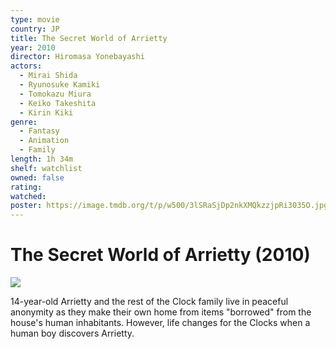```yaml
---
type: movie
country: JP
title: The Secret World of Arrietty
year: 2010
director: Hiromasa Yonebayashi
actors:
  - Mirai Shida
  - Ryunosuke Kamiki
  - Tomokazu Miura
  - Keiko Takeshita
  - Kirin Kiki
genre:
  - Fantasy
  - Animation
  - Family
length: 1h 34m
shelf: watchlist
owned: false
rating:
watched:
poster: https://image.tmdb.org/t/p/w500/3lSRaSjDp2nkXMQkzzjpRi3035O.jpg
---
```


# The Secret World of Arrietty (2010)

![](https://image.tmdb.org/t/p/w500/3lSRaSjDp2nkXMQkzzjpRi3035O.jpg)

14-year-old Arrietty and the rest of the Clock family live in peaceful anonymity as they make their own home from items "borrowed" from the house's human inhabitants. However, life changes for the Clocks when a human boy discovers Arrietty.
